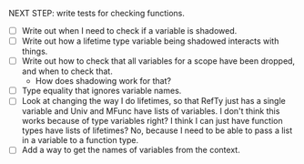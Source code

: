 NEXT STEP: write tests for checking functions.

- [ ] Write out when I need to check if a variable is shadowed.
- [ ] Write out how a lifetime type variable being shadowed interacts with
  things.
- [ ] Write out how to check that all variables for a scope have been dropped,
  and when to check that.
  - How does shadowing work for that?
- [ ] Type equality that ignores variable names.
- [ ] Look at changing the way I do lifetimes, so that RefTy just has a single
  variable and Univ and MFunc have lists of variables. I don't think this works
  because of type variables right? I think I can just have function types have
  lists of lifetimes? No, because I need to be able to pass a list in a variable
  to a function type.
- [ ] Add a way to get the names of variables from the context.
